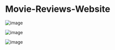 # Movie-Reviews-Website

![image](https://user-images.githubusercontent.com/43042601/223297487-309a1984-b80b-442d-970b-13ef38d0bba9.png)

![image](https://user-images.githubusercontent.com/43042601/223297522-85c98c20-ed61-4394-b7a6-2776b772a237.png)

![image](https://user-images.githubusercontent.com/43042601/223297549-0a660aaf-00d0-4cc2-9447-6efb300da9f8.png)
